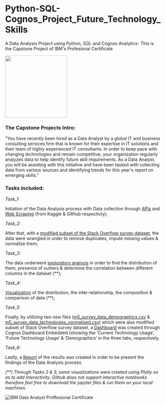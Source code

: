 # Python-SQL-Cognos_Project_Future_Technology_Skills
A Data Analysis Project using Python, SQL and Cognos Analytics- This is the Capstone Project of IBM's Profesional Certificate


<img src="https://user-images.githubusercontent.com/123563233/220436544-0d6c9986-b0e7-41a4-8577-7ec173633787.png" width="200" height="200" />


### The Capstone Projects Intro:

"You have recently been hired as a Data Analyst by a global IT and business consulting services firm that is known for their expertise in IT solutions and their team of highly experienced IT consultants.  In order to keep pace with changing technologies and remain competitive, your organization regularly analyzes data to help identify future skill requirements. As a Data Analyst, you will be assisting with this initiative and have been tasked with collecting data from various sources and identifying trends for this year's report on emerging skills."

### Tasks included:

*Task_1:* 

Initiation of the Data Analysis process with Data collection through [APIs](Week%201.1%20Collecting_Jobs_data_Using_API.ipynb) and [Web Scraping](Week%201.2%20Web-Scraping.ipynb) (from Kaggle & GitHub respectivly);

*Task_2:*

After that, with a [modified subset of the Stack Overflow survey dataset](datasets/m1_survey_data.csv), the data were wrangled in order to remove duplicates, impute missing values & normalize them;

*Task_3:*

The data underwent [exploratory analysis](Week%203%20-%20M3_ExploratoryDataAnalysis.ipynb) in order to find the distribution of them, presence of outliers & determine the correlation between different columns in the dataset (**);

*Task_4:*

[Visualization](Week%204%20-%20M4_DataVisualization.ipynb) of the distribution, the inter-relationship, the composition & comparison of data (**);

*Task_5:*

Finally, by utilizing two new files ([m5_survey_data_demographics.csv](datasets/m5_survey_data_demographics.csv) & [m5_survey_data_technologies_normalised.csv](datasets/m5_survey_data_technologies_normalised.csv)) which were also modified subset of Stack Overflow survey dataset, a [Dashboard](Week%205%20-%20M5_Dashboard.pdf) was created through Cognos Dashboard Embedded (showing the ‘Current Technology Usage’, ‘Future Technology Usage’ & ‘Demographics’ in the three tabs, respectively.

*Task_6:*

Lastly, a [Report](Week%206%20-%20Capstone_Project_Reporting.pdf) of the results was created in order to be present the findings of the Data Analysis process. 


*(**) Through Tasks 2 & 3, some visualizations were created using Plotly so as to add interactivity. Github does not support interactive notebooks therefore feel free to download the jupyter files & run them on your local machines.* 

![IBM Data Analyst Proffesional Certificate](https://user-images.githubusercontent.com/123563233/220444185-0bea55d3-7afa-4d74-a048-9556760b84f0.png)
